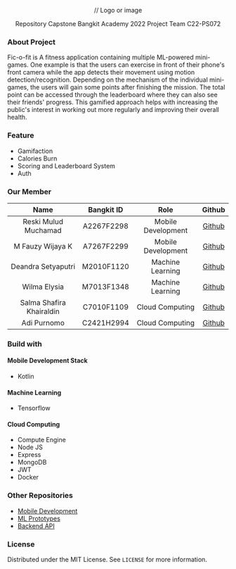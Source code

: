 <p align="center">
  // Logo or image
</p>
<p align="center">
  Repository Capstone Bangkit Academy 2022 Project Team C22-PS072
</p>

### About Project

Fic-o-fit is A fitness application containing multiple ML-powered mini-games. One example is that the users can exercise in front of their phone's front camera while the app detects their movement using motion detection/recognition. Depending on the mechanism of the individual mini-games, the users will gain some points after finishing the mission. The total point can be accessed through the leaderboard where they can also see their friends' progress. This gamified approach helps with increasing the public's interest in working out more regularly and improving their overall health.

### Feature

- Gamifaction
- Calories Burn
- Scoring and Leaderboard System
- Auth

### Our Member

|           Name           | Bangkit ID |        Role        |                       Github                        |
| :----------------------: | :--------: | :----------------: | :-------------------------------------------------: |
|   Reski Mulud Muchamad   | A2267F2298 | Mobile Development |       [Github](https://github.com/reskimulud)       |
|     M Fauzy Wijaya K     | A7267F2299 | Mobile Development |      [Github](https://github.com/fauzywijaya)       |
|    Deandra Setyaputri    | M2010F1120 |  Machine Learning  |        [Github](https://github.com/deeandra)        |
|       Wilma Elysia       | M7013F1348 |  Machine Learning  |         [Github](https://github.com/wil-ma)         |
| Salma Shafira Khairaldin | C7010F1109 |  Cloud Computing   | [Github](https://github.com/SalmaShafiraKhairaldin) |
|       Adi Purnomo        | C2421H2994 |  Cloud Computing   |        [Github](https://github.com/medival)         |

### Build with

#### Mobile Development Stack

- Kotlin

#### Machine Learning

- Tensorflow

#### Cloud Computing

- Compute Engine
- Node JS
- Express
- MongoDB
- JWT
- Docker

### Other Repositories

- [Mobile Development](https://github.com/Fic-o-Fit/ficofit-android)
- [ML Prototypes](https://github.com/Fic-o-Fit/ficofit-ml-prototypes)
- [Backend API](https://github.com/Fic-o-Fit/ficofit-cloud)

### License

Distributed under the MIT License. See `LICENSE` for more information.
